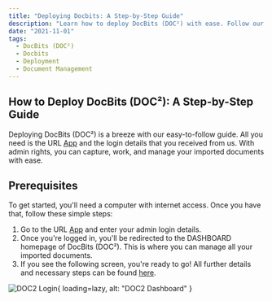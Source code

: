 ```yaml
---
title: "Deploying Docbits: A Step-by-Step Guide"
description: "Learn how to deploy DocBits (DOC²) with ease. Follow our step-by-step guide and manage your imported documents efficiently. Get started today!"
date: "2021-11-01"
tags:
  - DocBits (DOC²)
  - Docbits
  - Deployment
  - Document Management
---
```


## How to Deploy DocBits (DOC²): A Step-by-Step Guide

Deploying DocBits (DOC²) is a breeze with our easy-to-follow guide. All you need is the URL [App](https://app.polydocs.io/) and the login details that you received from us. With admin rights, you can capture, work, and manage your imported documents with ease.

## Prerequisites

To get started, you'll need a computer with internet access. Once you have that, follow these simple steps:

1. Go to the URL [App](https://app.polydocs.io/) and enter your admin login details.
2. Once you're logged in, you'll be redirected to the DASHBOARD homepage of DocBits (DOC²). This is where you can manage all your imported documents.
3. If you see the following screen, you're ready to go! All further details and necessary steps can be found [here](https://docs.polydocs.io/docbits/document-validation/).

![DOC2 Login](/_images/docbits/Deployment/DOC2_Deployment_Dashboard.png){ loading=lazy, alt: "DOC2 Dashboard" }

<!-- ## Get Started Today!

With DocBits (DOC²), managing your imported documents has never been easier. Follow our step-by-step guide and get started today!

<div class='video-container'>
  <iframe src="https://www.youtube.com/embed/VIDEO_ID_HERE" frameborder="0" allowfullscreen></iframe>
</div> -->
